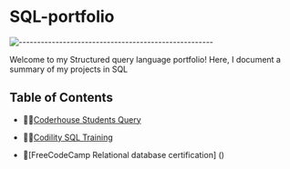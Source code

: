 # SQL-portfolio
![-----------------------------------------------------](https://raw.githubusercontent.com/andreasbm/readme/master/assets/lines/rainbow.png)

Welcome to my Structured query language portfolio! Here, I document a summary of my projects in SQL

## Table of Contents

- 👨‍🎓[Coderhouse Students Query](https://github.com/anabella-varela/SQL-portfolio/blob/main/Coderhouse_students/Students.md)

- 🤸‍♂️[Codility SQL Training](https://github.com/anabella-varela/SQL-portfolio/blob/main/Codility/Codility_SQL_lessons.ipynb)

- 💾[FreeCodeCamp Relational database certification] ()
